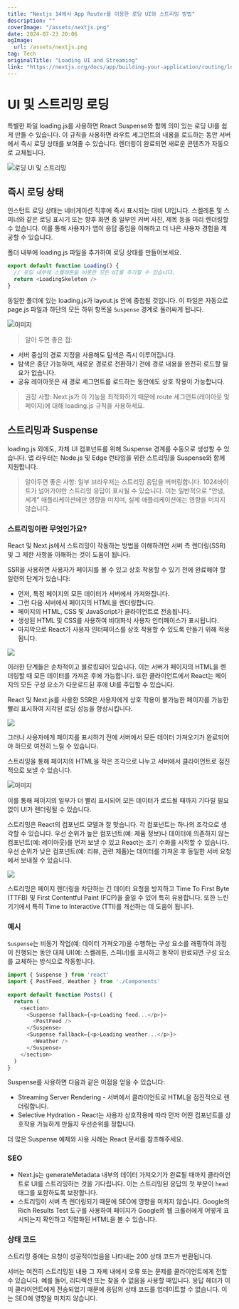 ```yaml
---
title: "Nextjs 14에서 App Router를 이용한 로딩 UI와 스트리밍 방법"
description: ""
coverImage: "/assets/nextjs.png"
date: 2024-07-23 20:06
ogImage: 
  url: /assets/nextjs.png
tag: Tech
originalTitle: "Loading UI and Streaming"
link: "https://nextjs.org/docs/app/building-your-application/routing/loading-ui-and-streaming"
---
```



# UI 및 스트리밍 로딩

특별한 파일 loading.js를 사용하면 React Suspense와 함께 의미 있는 로딩 UI를 쉽게 만들 수 있습니다. 이 규칙을 사용하면 라우트 세그먼트의 내용을 로드하는 동안 서버에서 즉시 로딩 상태를 보여줄 수 있습니다. 렌더링이 완료되면 새로운 콘텐츠가 자동으로 교체됩니다.

![로딩 UI 및 스트리밍](/assets/img/2024-07-23-LoadingUIandStreaming_0.png)

## 즉시 로딩 상태

<div class="content-ad"></div>

인스턴트 로딩 상태는 네비게이션 직후에 즉시 표시되는 대비 UI입니다. 스켈레톤 및 스피너와 같은 로딩 표시기 또는 향후 화면 중 일부인 커버 사진, 제목 등을 미리 렌더링할 수 있습니다. 이를 통해 사용자가 앱이 응답 중임을 이해하고 더 나은 사용자 경험을 제공할 수 있습니다.

폴더 내부에 loading.js 파일을 추가하여 로딩 상태를 만들어보세요.

```js
export default function Loading() {
  // 로딩 내부에 스켈레톤을 비롯한 모든 UI를 추가할 수 있습니다.
  return <LoadingSkeleton />
}
```

<div class="content-ad"></div>

동일한 폴더에 있는 loading.js가 layout.js 안에 중첩될 것입니다. 이 파일은 자동으로 page.js 파일과 하단의 모든 하위 항목을 `Suspense` 경계로 둘러싸게 됩니다.

![이미지](/assets/img/2024-07-23-LoadingUIandStreaming_2.png)

> 알아 두면 좋은 점:
- 서버 중심의 경로 지정을 사용해도 탐색은 즉시 이루어집니다.
- 탐색은 중단 가능하며, 새로운 경로로 전환하기 전에 경로 내용을 완전히 로드할 필요가 없습니다.
- 공유 레이아웃은 새 경로 세그먼트를 로드하는 동안에도 상호 작용이 가능합니다.

> 권장 사항: Next.js가 이 기능을 최적화하기 때문에 route 세그먼트(레이아웃 및 페이지)에 대해 loading.js 규칙을 사용하세요.

<div class="content-ad"></div>

## 스트리밍과 Suspense

loading.js 외에도, 자체 UI 컴포넌트를 위해 Suspense 경계를 수동으로 생성할 수 있습니다. 앱 라우터는 Node.js 및 Edge 런타임을 위한 스트리밍을 Suspense와 함께 지원합니다.

> 알아두면 좋은 사항:
일부 브라우저는 스트리밍 응답을 버퍼링합니다. 1024바이트가 넘어가야만 스트리밍 응답이 표시될 수 있습니다. 이는 일반적으로 "안녕, 세계" 애플리케이션에만 영향을 미치며, 실제 애플리케이션에는 영향을 미치지 않습니다.

### 스트리밍이란 무엇인가요?

<div class="content-ad"></div>

React 및 Next.js에서 스트리밍이 작동하는 방법을 이해하려면 서버 측 렌더링(SSR) 및 그 제한 사항을 이해하는 것이 도움이 됩니다.

SSR을 사용하면 사용자가 페이지를 볼 수 있고 상호 작용할 수 있기 전에 완료해야 할 일련의 단계가 있습니다:

- 먼저, 특정 페이지의 모든 데이터가 서버에서 가져와집니다.
- 그런 다음 서버에서 페이지의 HTML을 렌더링합니다.
- 페이지의 HTML, CSS 및 JavaScript가 클라이언트로 전송됩니다.
- 생성된 HTML 및 CSS를 사용하여 비대화식 사용자 인터페이스가 표시됩니다.
- 마지막으로 React가 사용자 인터페이스를 상호 작용할 수 있도록 만들기 위해 적용됩니다.

<img src="/assets/img/2024-07-23-LoadingUIandStreaming_3.png" />

<div class="content-ad"></div>

이러한 단계들은 순차적이고 블로킹되어 있습니다. 이는 서버가 페이지의 HTML을 렌더링할 때 모든 데이터를 가져온 후에 가능합니다. 또한 클라이언트에서 React는 페이지의 모든 구성 요소가 다운로드된 후에 UI를 주입할 수 있습니다.

React 및 Next.js를 사용한 SSR은 사용자에게 상호 작용이 불가능한 페이지를 가능한 빨리 표시하여 지각된 로딩 성능을 향상시킵니다.

<img src="/assets/img/2024-07-23-LoadingUIandStreaming_4.png" />

그러나 사용자에게 페이지를 표시하기 전에 서버에서 모든 데이터 가져오기가 완료되어야 하므로 여전히 느릴 수 있습니다.

<div class="content-ad"></div>

스트리밍을 통해 페이지의 HTML을 작은 조각으로 나누고 서버에서 클라이언트로 점진적으로 보낼 수 있습니다.

![이미지](/assets/img/2024-07-23-LoadingUIandStreaming_5.png)

이를 통해 페이지의 일부가 더 빨리 표시되어 모든 데이터가 로드될 때까지 기다릴 필요 없이 UI가 렌더링될 수 있습니다.

스트리밍은 React의 컴포넌트 모델과 잘 맞습니다. 각 컴포넌트는 하나의 조각으로 생각할 수 있습니다. 우선 순위가 높은 컴포넌트(예: 제품 정보)나 데이터에 의존하지 않는 컴포넌트(예: 레이아웃)를 먼저 보낼 수 있고 React는 조기 수화를 시작할 수 있습니다. 우선 순위가 낮은 컴포넌트(예: 리뷰, 관련 제품)는 데이터를 가져온 후 동일한 서버 요청에서 보내질 수 있습니다.

<div class="content-ad"></div>

<img src="/assets/img/2024-07-23-LoadingUIandStreaming_6.png" />

스트리밍은 페이지 렌더링을 차단하는 긴 데이터 요청을 방지하고 Time To First Byte (TTFB) 및 First Contentful Paint (FCP)을 줄일 수 있어 특히 유용합니다. 또한 느린 기기에서 특히 Time to Interactive (TTI)를 개선하는 데 도움이 됩니다.

### 예시

`Suspense`는 비동기 작업(예: 데이터 가져오기)을 수행하는 구성 요소를 래핑하여 과정이 진행되는 동안 대체 UI(예: 스켈레톤, 스피너)를 표시하고 동작이 완료되면 구성 요소를 교체하는 방식으로 작동합니다.

<div class="content-ad"></div>

```js
import { Suspense } from 'react'
import { PostFeed, Weather } from './Components'
 
export default function Posts() {
  return (
    <section>
      <Suspense fallback={<p>Loading feed...</p>}>
        <PostFeed />
      </Suspense>
      <Suspense fallback={<p>Loading weather...</p>}>
        <Weather />
      </Suspense>
    </section>
  )
}
```

Suspense를 사용하면 다음과 같은 이점을 얻을 수 있습니다:

- Streaming Server Rendering - 서버에서 클라이언트로 HTML을 점진적으로 렌더링합니다.
- Selective Hydration - React는 사용자 상호작용에 따라 먼저 어떤 컴포넌트를 상호작용 가능하게 만들지 우선순위를 정합니다.

더 많은 Suspense 예제와 사용 사례는 React 문서를 참조해주세요.


<div class="content-ad"></div>

### SEO

- Next.js는 generateMetadata 내부의 데이터 가져오기가 완료될 때까지 클라이언트로 UI를 스트리밍하는 것을 기다립니다. 이는 스트리밍된 응답의 첫 부분이 `head` 태그를 포함하도록 보장합니다.
- 스트리밍이 서버 측 렌더링되기 때문에 SEO에 영향을 미치지 않습니다. Google의 Rich Results Test 도구를 사용하여 페이지가 Google의 웹 크롤러에게 어떻게 표시되는지 확인하고 직렬화된 HTML을 볼 수 있습니다.

### 상태 코드

스트리밍 중에는 요청이 성공적이었음을 나타내는 200 상태 코드가 반환됩니다.

<div class="content-ad"></div>

서버는 여전히 스트리밍된 내용 그 자체 내에서 오류 또는 문제를 클라이언트에게 전할 수 있습니다. 예를 들어, 리디렉션 또는 찾을 수 없음을 사용할 때입니다. 응답 헤더가 이미 클라이언트에게 전송되었기 때문에 응답의 상태 코드를 업데이트할 수 없습니다. 이는 SEO에 영향을 미치지 않습니다.